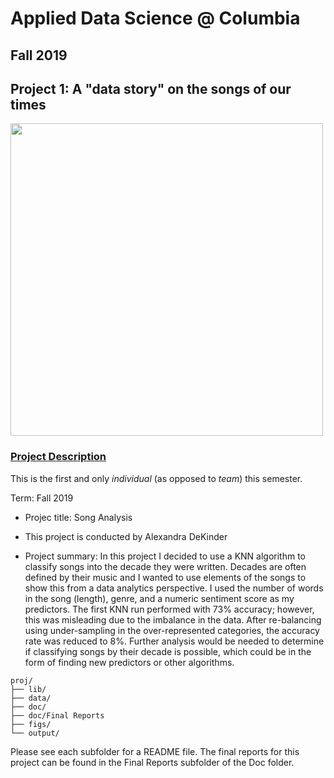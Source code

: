 # Applied Data Science @ Columbia
## Fall 2019
## Project 1: A "data story" on the songs of our times

<img src="figs/title1.jpeg" width="500">

### [Project Description](doc/)
This is the first and only *individual* (as opposed to *team*) this semester. 

Term: Fall 2019

+ Projec title: Song Analysis
+ This project is conducted by Alexandra DeKinder

+ Project summary: In this project I decided to use a KNN algorithm to classify songs into the decade they were written. Decades are often defined by their music and I wanted to use elements of the songs to show this from a data analytics perspective. I used the number of words in the song (length), genre, and a numeric sentiment score as my predictors. The first KNN run performed with 73% accuracy; however, this was misleading due to the imbalance in the data. After re-balancing using under-sampling in the over-represented categories, the accuracy rate was reduced to 8%. Further analysis would be needed to determine if classifying songs by their decade is possible, which could be in the form of finding new predictors or other algorithms.


```
proj/
├── lib/
├── data/
├── doc/
├── doc/Final Reports
├── figs/
└── output/
```

Please see each subfolder for a README file. The final reports for this project can be found in the Final Reports subfolder of the Doc folder.
